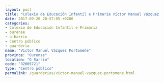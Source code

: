 ```yaml
---
layout: post
title: "Colexio de Educación Infantil e Primaria Víctor Manuel Vázquez Portomeñe"
date: 2017-09-20 20:57:05 +0200
categories:
- Colexio de Educación Infantil e Primaria
- ourense
- o-barrio
- Centro público
- guarderia
name: "Víctor Manuel Vázquez Portomeñe"
province: "Ourense"
location: "O Barrio"
code: "32005721"
type: "Centro público"
permalink: /guarderias/victor-manuel-vazquez-portomene.html
---
```

